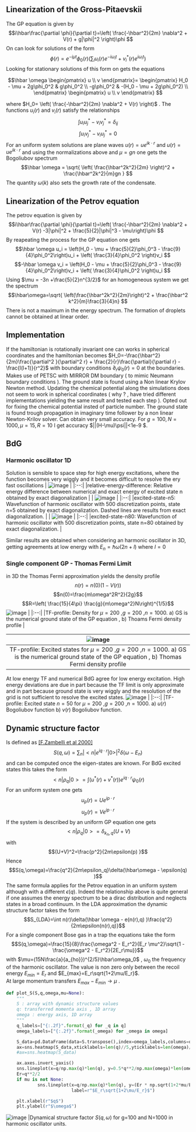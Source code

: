 ## Linearization of the Gross-Pitaevskii 
The GP equation is given by 
$$i\hbar\frac{\partial \phi}{\partial t}=\left( \frac{-\hbar^2}{2m}  \nabla^2 + V(r) + g|\phi|^2 \right)\phi  $$
On can look for solutions of the form 
$$ \phi(r) = e^{-i\mu t}\phi_0(r)\left( \sum_i u_i(r) e^{-i\omega_i t}  + v_i^*(r)e^{i\omega_i t}\right)$$
Looking for stationary solutions of this form on gets the equations

$$\hbar \omega 
\begin{pmatrix}
u \\ 
v
\end{pmatrix}=
\begin{pmatrix}
H_0 - \mu + 2g\phi_0^2 & g\phi_0^2 \\
-g\phi_0^2 & -(H_0 - \mu + 2g\phi_0^2) \\
\end{pmatrix}
\begin{pmatrix}
u \\ 
v
\end{pmatrix}
$$

where $H_0= \left( \frac{-\hbar^2}{2m}  \nabla^2 + V(r) \right)$ .
The functions $u_i(r)$ and $v_i(r)$ satisfy the relationships
$$\int u_iu_j^* - v_iv_j^* = \delta_{ij}$$
$$\int u_iv_j^* - v_iu_j^* = 0$$
For an uniform system solutions are plane waves $u(r)=ue^{ik\cdot r}$ and $u(r)=ue^{ik\cdot r}$ and using the normalizations above and $\mu=gn$ one gets the Bogoliubov spectrum
$$\hbar \omega = \sqrt{ \left( \frac{\hbar^2k^2}{2m} \right)^2 + \frac{\hbar^2k^2}{m}gn } $$ 
The quantity $\omega(k)$ also sets the growth rate of the condensate.
## Linearization of the Petrov equation
The petrov equation is given by $$i\hbar\frac{\partial \phi}{\partial t}=\left( \frac{-\hbar^2}{2m}  \nabla^2 + V(r) -3|\phi|^2 + \frac{5}{2}|\phi|^3  - \mu\right)\phi $$
By reapeating the process for the GP equation one gets
$$\hbar \omega u_i = \left(H_0 - \mu + \frac{5}{2}\phi_0^3 - \frac{9}{4}\phi_0^2\right)u_i + \left( \frac{3}{4}\phi_0^2 \right)v_i $$
$$-\hbar \omega v_i = \left(H_0 - \mu + \frac{5}{2}\phi_0^3 - \frac{9}{4}\phi_0^2\right)v_i + \left( \frac{3}{4}\phi_0^2 \right)u_i $$
Using $\mu = -3n +\frac{5}{2}n^{3/2}$ for an homogeneous system we get the spectrum
$$\hbar\omega=\sqrt{ \left(\frac{\hbar^2k^2}{2m}\right)^2 + \frac{\hbar^2 k^2}{m}\frac{3}{4}n} $$
There is not a maximum in the energy spectrum. The formation of droplets cannot be obtained at linear order.
## Implementation
If the hamiltonian is rotationally invariant one can works in spherical coordinates and the hamiltonian becomes $H_0=-\frac{\hbar^2}{2m}\frac{\partial^2 }{\partial^2 r} + \frac{2}{r}\frac{\partial}{\partial r} - \frac{l(l+1)}{r^2}$ with boundary conditions $\partial_r\psi_0(r)=0$ at the boundaries. Makes use of PETSC with MIRROR DM boundary ( to mimic Neumann boundary conditions ). The ground state is found using a Non linear Krylov Newton method. Updating the chemical potential along the simulations does not seem to work in spherical coordinates ( why ? , have tried different implementations yielding the same result  and tested each step ). Opted out for fixing the chemical potential insted of particle number. The ground state is found trough propagation in imaginary time follower by a non linear Newton-Krilov solver.
Can obtain very small accuracy. For $g=100,N=1000,\mu=15,R=10$ I get accuracy $||(H-\mu)\psi||<1e-9 $.
## BdG
### Harmonic oscillator 1D
Solution is sensible to space step for high energy excitations, where the function becomes very wiggly and it becomes difficult to resolve the ery fast oscillations
| ![image](BdG/energy-1d-harmonic-oscillator.png ) |
|:--:|
|relative-energy-difference: Relative energy difference between numerical and exact energy of excited state n obtained by exact diagonalization  |
| ![image](BdG/1d-ho-excitedn5.png ) |
|:--:|
|excited-state-n5: Wavefunction of harmonic oscillator with 500 discretization points, state n=5 obtained by exact diagonalization. Dashed lines are results from exact diagonalization.   |
| ![image](BdG/1d-ho-excitedn80.png ) |
|:--:|
|excited-state-n80: Wavefunction of harmonic oscillator with 500 discretization points, state n=80 obtained by exact diagonalization.   |

Similar results are obtained when considering an harmonic oscillator in 3D, getting agreements at low energy with $E_n = \hbar\omega(2n + l )$ where $l=0$
### Single component GP - Thomas Fermi Limit
in 3D the Thomas Fermi approximation yields the density profile
$$n(r)=n(0)\left(1 - V(r) \right)$$
$$n(0)=\frac{m\omega^2R^2}{2g}$$
$$R=\left( \frac{15}{4\pi} \frac{g}{m\omega^2}N\right)^{1/5}$$
 ![image]( BdG/TFgs-mu200g100.png) |
|:--:|
|TF-profile: Density for $\mu=200$ ,$g=200$ ,$n=1000$. a) GS is the numerical ground state of the GP equation , b) Thoams Fermi density profile  |

 ![image]( BdG/energy-spectrum-TF.png) |
|:--:|
|TF-profile: Excited states  for $\mu=200$ ,$g=200$ ,$n=1000$. a) GS is the numerical ground state of the GP equation , b) Thomas Fermi density profile  |

At low energy TF and numerical BdG agree for low energy excitation. High energy deviations are due in part because the TF limit is only approximate and in part because ground state is very wiggly and the resolution of the grid is not sufficient to resolve the excited states.
![image]( BdG/BdG-excitedn50.png) |
|:--:|
|TF-profile: Excited state $n=50$ for $\mu=200$ ,$g=200$ ,$n=1000$. a) $u(r)$ Bogoliubov function b) $v(r)$ Bogoliubov function.
## Dynamic structure factor
Is defined as [[F.Zambelli et al 2000]][dynamic-stringari]
$$ S(q,\omega)=\sum_n |<n| e^{iq\cdot r} |0 >  |^2 \delta(\omega- E_{n})$$ 
and can be computed once the eigen-states are known. For BdG excited states this takes the form 
$$<n|\rho_q|0>=\int (u^*(r) + v^*(r) )e^{iq\cdot r}\psi_0(r)$$ 
For an uniform system one gets
$$u_p(r)=Ue^{ip\cdot r}$$
$$u_p(r)=Ve^{ip\cdot r}$$
If the system is described by an uniform GP equation one gets 
$$<n|\rho_q|0>=\delta_{k_n ,q}(U + V)$$
with 
$$(U+V)^2=\frac{p^2}{2m\epsilon(p) }$$
Hence
$$S(q,\omega)=\frac{q^2}{2m\epsilon_q}\delta(\hbar\omega - \epsilon(q) )$$
The same formula applies for the Petrov equation in an uniform system although with a different $\epsilon(q)$. Indeed the relationship above is quite general if one assumes the energy spectrum to be a dirac distribution and neglects states in a broad continuum.
In the LDA approximation the dynamic structure factor takes the form
$$S_{LDA}=\int n(r)\delta(\hbar \omega - e(n(r),q) )\frac{q^2}{2m\epsilon(n(r),q)}$$ 
For a single component Bose gas in a trap the equations take the form
$$S(q,\omega)=\frac{15}{8}\frac{\omega^2 - E_r^2}{E_r \mu^2}\sqrt{1 - \frac{\omega^2 - E_r^2}{2E_r\mu}}$$
with
$\mu=(15N\frac{a}{a_{ho}})^{2/5}\hbar\omega_0$ , $\omega_0$ the frequency of the harmonic oscillator.
The value is non zero only between the recoil energy $E_{min}=E_r$ and  $E_{max}=E_r\sqrt{1+2\mu/E_r}$.<br>
At large momentum transfers $E_{max}-E_{min}\rightarrow \mu$ . 
```python
def plot_S(S,q,omega,mu=None):
    """
    S : array with dynamic structure values
    q: transferred momenta axis , 1D array
    omega : energy axis, 1D array
    """
    q_labels=["{:.2f}".format(_q) for _q in q]
    omega_labels=["{:.2f}".format(_omega) for _omega in omega]

    S_data=pd.DataFrame(data=S.transpose(),index=omega_labels,columns=q_labels)
    ax=sns.heatmap(S_data,xticklabels=len(q)//5,yticklabels=len(omega)//5)
    #ax=sns.heatmap(S_data)

    ax.axes.invert_yaxis()
    sns.lineplot(x=q/np.max(q)*len(q), y=0.5*q**2/np.max(omega)*len(omega),color="r" ,label="recoil energy")
    Er=q**2/2
    if mu is not None:
            sns.lineplot(x=q/np.max(q)*len(q), y=(Er * np.sqrt(1+2*mu/Er) )/np.max(omega)*len(omega),color="g" ,
                         label=r"$E_r\sqrt{1+2\mu/E_r}$")

    plt.xlabel(r"$q$")
    plt.ylabel(r"$\omega$")

```
![image](BdG/S_LDA_GP.png)
|Dynamical structure factor $S(q,\omega)$ for g=100 and N=1000 in harmonic oscillator units.

[dynamic-stringari]: https://journals.aps.org/pra/pdf/10.1103/PhysRevA.61.063608

